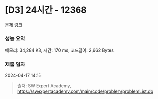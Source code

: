 # [D3] 24시간 - 12368 

[문제 링크](https://swexpertacademy.com/main/code/problem/problemDetail.do?contestProbId=AXsEBlLqedsDFARX) 

### 성능 요약

메모리: 34,284 KB, 시간: 170 ms, 코드길이: 2,662 Bytes

### 제출 일자

2024-04-17 14:15



> 출처: SW Expert Academy, https://swexpertacademy.com/main/code/problem/problemList.do